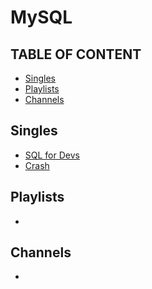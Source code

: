 # MySQL

## TABLE OF CONTENT
- [Singles](#Singles)
- [Playlists](#Playlists)
- [Channels](#Channels)

## Singles
- [SQL for Devs](https://www.youtube.com/watch?v=KBDSJU3cGkc)
- [Crash](https://youtube.com/watch?v=nWeW3sCmD2k)
  
## Playlists
-

## Channels
- 

